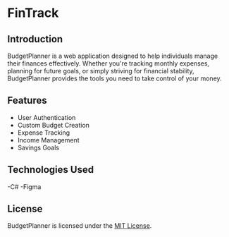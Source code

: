 # FinTrack

## Introduction
BudgetPlanner is a web application designed to help individuals manage their finances effectively. Whether you're tracking monthly expenses, planning for future goals, or simply striving for financial stability, BudgetPlanner provides the tools you need to take control of your money.

## Features
- User Authentication
- Custom Budget Creation
- Expense Tracking
- Income Management
- Savings Goals

## Technologies Used
-C#
-Figma


## License
BudgetPlanner is licensed under the [MIT License](LICENSE).
